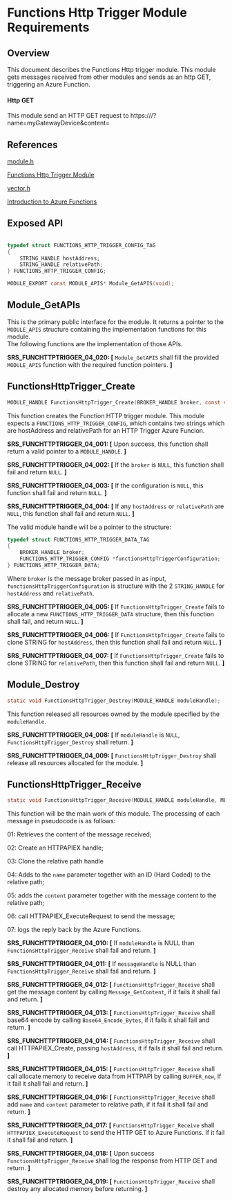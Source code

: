 # Functions Http Trigger Module Requirements

## Overview
This document describes the Functions Http trigger module.  This module gets messages received from other modules and sends as an http GET, triggering an Azure Function. 
 
#### Http GET 
This module send an HTTP GET request to https://<hostAddress>/<relativepath>?name=myGatewayDevice&content=<MessageContentreceived>


## References
[module.h](../../../../devdoc/module.md)

[Functions Http Trigger Module](functionshttptrigger.md)

[vector.h](../../../../azure-c-shared-utility/c/inc/vector.h)

[Introduction to Azure Functions](https://azure.microsoft.com/en-us/blog/introducing-azure-functions/)

## Exposed API
```c

typedef struct FUNCTIONS_HTTP_TRIGGER_CONFIG_TAG
{
    STRING_HANDLE hostAddress;
	STRING_HANDLE relativePath;
} FUNCTIONS_HTTP_TRIGGER_CONFIG;

MODULE_EXPORT const MODULE_APIS* Module_GetAPIS(void);

```

## Module_GetAPIs

This is the primary public interface for the module.  It returns a pointer to 
the `MODULE_APIS` structure containing the implementation functions for this module.  
The following functions are the implementation of those APIs.

**SRS_FUNCHTTPTRIGGER_04_020: [** `Module_GetAPIS` shall fill the provided `MODULE_APIS` function with the required function pointers. **]**

## FunctionsHttpTrigger_Create
```C
MODULE_HANDLE FunctionsHttpTrigger_Create(BROKER_HANDLE broker, const void* configuration);
```

This function creates the Function HTTP trigger module.  This module expects a `FUNCTIONS_HTTP_TRIGGER_CONFIG`, which contains two strings which are hostAddress and relativePath
 for an HTTP Trigger Azure Funcion. 

**SRS_FUNCHTTPTRIGGER_04_001: [** Upon success, this function shall return a valid pointer to a `MODULE_HANDLE`. **]**

**SRS_FUNCHTTPTRIGGER_04_002: [** If the `broker` is `NULL`, this function shall fail and return `NULL`. **]**

**SRS_FUNCHTTPTRIGGER_04_003: [** If the configuration is `NULL`, this function shall fail and return `NULL`. **]**

**SRS_FUNCHTTPTRIGGER_04_004: [** If any `hostAddress` or `relativePath` are `NULL`, this function shall fail and return `NULL`. **]**

The valid module handle will be a pointer to the structure:

```C
typedef struct FUNCTIONS_HTTP_TRIGGER_DATA_TAG
{
	BROKER_HANDLE broker;
	FUNCTIONS_HTTP_TRIGGER_CONFIG *functionsHttpTriggerConfiguration;
} FUNCTIONS_HTTP_TRIGGER_DATA;
```    

Where `broker` is the message broker passed in as input, `functionsHttpTriggerConfiguration` is structure with the 2 `STRING_HANDLE` for
`hostAddress` and `relativePath`.

**SRS_FUNCHTTPTRIGGER_04_005: [** If `FunctionsHttpTrigger_Create` fails to allocate a new `FUNCTIONS_HTTP_TRIGGER_DATA` structure, then this function shall fail, and return `NULL`. **]**

**SRS_FUNCHTTPTRIGGER_04_006: [** If `FunctionsHttpTrigger_Create` fails to clone STRING for `hostAddress`, then this function shall fail and return `NULL`. **]**

**SRS_FUNCHTTPTRIGGER_04_007: [** If `FunctionsHttpTrigger_Create` fails to clone STRING for `relativePath`, then this function shall fail and return `NULL`. **]**


## Module_Destroy
```C
static void FunctionsHttpTrigger_Destroy(MODULE_HANDLE moduleHandle);
```

This function released all resources owned by the module specified by the `moduleHandle`.

**SRS_FUNCHTTPTRIGGER_04_008: [** If `moduleHandle` is `NULL`, `FunctionsHttpTrigger_Destroy` shall return. **]**

**SRS_FUNCHTTPTRIGGER_04_009: [** `FunctionsHttpTrigger_Destroy` shall release all resources allocated for the module. **]**



## FunctionsHttpTrigger_Receive
```C
static void FunctionsHttpTrigger_Receive(MODULE_HANDLE moduleHandle, MESSAGE_HANDLE messageHandle);
```

This function will be the main work of this module. The processing of each 
message in pseudocode is as follows:


01: Retrieves the content of the message received;

02: Create an HTTPAPIEX handle;

03: Clone the relative path handle

04: Adds to the  `name` parameter together with an ID (Hard Coded) to the relative path;

05: adds the `content` parameter together with the message content to the relative path;

06: call HTTPAPIEX_ExecuteRequest to send the message;

07: logs the reply back by the Azure Functions.


**SRS_FUNCHTTPTRIGGER_04_010: [** If `moduleHandle` is NULL than `FunctionsHttpTrigger_Receive` shall fail and return. **]**

**SRS_FUNCHTTPTRIGGER_04_011: [** If `messageHandle` is NULL than `FunctionsHttpTrigger_Receive` shall fail and return. **]**

**SRS_FUNCHTTPTRIGGER_04_012: [** `FunctionsHttpTrigger_Receive` shall get the message content by calling  `Message_GetContent`, if it fails it shall fail and return. **]**

**SRS_FUNCHTTPTRIGGER_04_013: [** `FunctionsHttpTrigger_Receive` shall base64 encode by calling `Base64_Encode_Bytes`, if it fails it shall fail and return. **]**


**SRS_FUNCHTTPTRIGGER_04_014: [** `FunctionsHttpTrigger_Receive` shall call HTTPAPIEX_Create, passing `hostAddress`, it if fails it shall fail and return.  **]**

**SRS_FUNCHTTPTRIGGER_04_015: [** `FunctionsHttpTrigger_Receive` shall call allocate memory to receive data from HTTPAPI by calling `BUFFER_new`, if it fail it shall fail and return.  **]**

**SRS_FUNCHTTPTRIGGER_04_016: [** `FunctionsHttpTrigger_Receive` shall add `name` and `content` parameter to relative path, if it fail it shall fail and return.  **]**

**SRS_FUNCHTTPTRIGGER_04_017: [** `FunctionsHttpTrigger_Receive` shall `HTTPAPIEX_ExecuteRequest` to send the HTTP GET to Azure Functions. If it fail it shall fail and return.  **]**

**SRS_FUNCHTTPTRIGGER_04_018: [** Upon success `FunctionsHttpTrigger_Receive` shall log the response from HTTP GET and return.  **]**

**SRS_FUNCHTTPTRIGGER_04_019: [** `FunctionsHttpTrigger_Receive` shall destroy any allocated memory before returning. **]**

